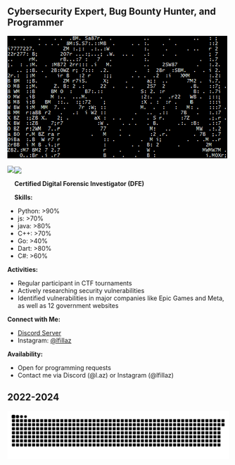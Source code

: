 ## Cybersecurity Expert, Bug Bounty Hunter, and Programmer

<p align="left">
  <img src="lazandpc.gif">
</p>

<a href="#">
  <img height=200 align="center" src="https://my-stats-43gk.vercel.app/api/top-langs/?username=lfillaz&hide=html,scss,css&langs_count=8&layout=compact&theme=radical&card_width=150" />
</a>
<img align="left" height=97 src="https://github-profile-trophy.vercel.app/?username=lfillaz&theme=radical&no-frame=true&title=Stars,Followers,Commits&column=-1"/>

**Certified Digital Forensic Investigator (DFE)**

**Skills:**
- Python: >90%
- js: >70%
- java: >80%
- C++: >70%
- Go: >40%
- Dart: >80%
- C#: >60%

**Activities:**
- Regular participant in CTF tournaments
- Actively researching security vulnerabilities
- Identified vulnerabilities in major companies like Epic Games and Meta, as well as 12 government websites

**Connect with Me:**
- [Discord Server](https://discord.gg/tpbVvUgcE3)
- Instagram: [@lfillaz](https://www.instagram.com/lfillaz)

**Availability:**
- Open for programming requests
- Contact me via Discord (@l.az) or Instagram (@lfillaz)

## 2022-2024
![Snake animation](laz.svg)
